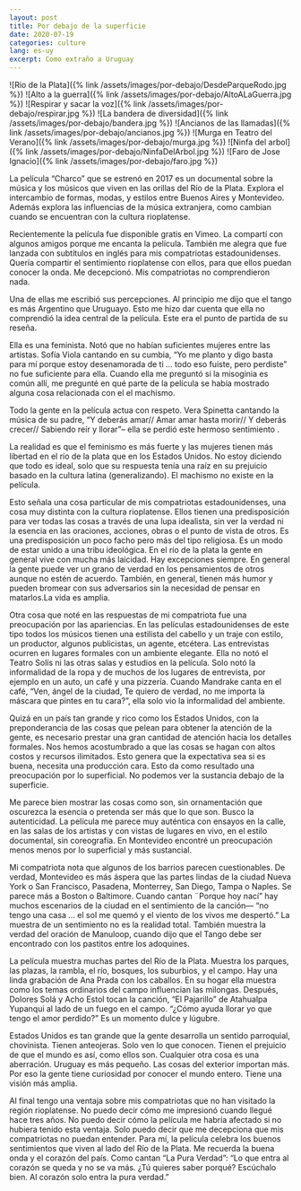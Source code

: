 ```yaml
---
layout: post
title: Por debajo de la superficie
date: 2020-07-19
categories: culture
lang: es-uy
excerpt: Como extraño a Uruguay
---
```


![Rio de la Plata]({% link /assets/images/por-debajo/DesdeParqueRodo.jpg %})
![Alto a la guerra]({% link /assets/images/por-debajo/AltoALaGuerra.jpg %})
![Respirar y sacar la voz]({% link /assets/images/por-debajo/respirar.jpg %})
![La bandera de diversidad]({% link /assets/images/por-debajo/bandera.jpg %})
![Ancianos de las llamadas]({% link /assets/images/por-debajo/ancianos.jpg %})
![Murga en Teatro del Verano]({% link /assets/images/por-debajo/murga.jpg %})
![Ninfa del arbol]({% link /assets/images/por-debajo/NinfaDelArbol.jpg %})
![Faro de Jose Ignacio]({% link /assets/images/por-debajo/faro.jpg %})

La película “Charco” que se estrenó en 2017 es un documental sobre la música y
los músicos que viven en las orillas del Río de la Plata. Explora el
intercambio de formas, modas, y estilos entre Buenos Aires y Montevideo. Además
explora las influencias de la música extranjera, como cambian cuando se
encuentran con la cultura rioplatense.

Recientemente la película fue disponible gratis en Vimeo. La compartí con
algunos  amigos porque me encanta la película. También me alegra que fue
lanzada con subtítulos en inglés para mis compatriotas estadounidenses. Quería
compartir el sentimiento  rioplatense con ellos, para que ellos puedan conocer
la onda. Me decepcionó. Mis compatriotas no comprendieron  nada.

Una de ellas me escribió  sus percepciones. Al principio me dijo que el tango
es más Argentino que Uruguayo. Esto me hizo dar cuenta  que ella no comprendió
la idea central de la película. Este era el punto de partida de su reseña.

Ella es una feminista. Notó que no habían suficientes mujeres entre las
artistas. Sofía Viola cantando en su cumbia, “Yo me planto y digo basta para mí
porque estoy desenamorada de ti ... todo eso fuiste, pero perdiste” no fue
suficiente para ella. Cuando ella me preguntó si la misoginia es común allí, me
pregunté en qué parte de la película se había mostrado alguna cosa relacionada
con el el machismo.

Todo la gente en la película actua con respeto. Vera Spinetta cantando la
música de su padre, “Y deberás amar// Amar amar hasta morir// Y deberás
crecer// Sabiendo reír y llorar”– ella se perdió este hermoso sentimiento .

La realidad es que el feminismo es más fuerte y las mujeres tienen más
libertad en el río de la plata que en los Estados Unidos. No estoy diciendo
que todo es ideal, solo que su respuesta tenía una raíz en su prejuicio basado
en la cultura latina (generalizando). El machismo no existe en la película.

Esto señala una cosa particular de mis compatriotas estadounidenses, una cosa
muy distinta con la cultura rioplatense. Ellos tienen una predisposición para
ver todas las cosas a través de una lupa idealista, sin ver la verdad ni la
esencia en las oraciones, acciones, obras o el punto de vista de otros. Es una
predisposición un poco facho pero más del tipo religiosa. Es un modo de estar
unido a una tribu ideológica. En el río de la plata la gente en general vive
con mucha más laicidad. Hay excepciones siempre. En general la gente puede ver
un grano de verdad en los pensamientos de otros aunque no estén de acuerdo.
También, en general, tienen más humor y pueden bromear con sus adversarios sin
la necesidad de pensar en matarlos.La vida es amplia.

Otra cosa que noté en las respuestas de mi compatriota fue una preocupación por
las apariencias. En las películas estadounidenses de este tipo todos los
músicos tienen una estilista del cabello y un traje con estilo, un productor,
algunos publicistas, un agente, etcétera. Las entrevistas ocurren en lugares
formales con un ambiente elegante. Ella no notó el Teatro Solís ni las otras
salas y estudios en la película. Solo notó la informalidad de la ropa y de
muchos de los lugares de entrevista, por ejemplo en un auto, un café y una
pizzería. Cuando Mandrake canta en el café, “Ven, ángel de la ciudad, Te quiero
de verdad, no me importa la máscara que pintes en tu cara?”, ella solo vio la
informalidad del ambiente.

Quizá en un país tan grande y rico como los Estados Unidos, con la
preponderancia de las cosas que pelean para obtener la atención de la gente, es
necesario prestar una gran cantidad de atención hacia los detalles formales.
Nos hemos acostumbrado a que las cosas se hagan con altos costos y recursos
ilimitados. Esto genera que la expectativa sea si es buena, necesita una
producción cara. Esto da como resultado una preocupación por lo superficial. No
podemos ver la sustancia debajo de la superficie.

Me parece bien mostrar las cosas como son, sin ornamentación que oscurezca la
esencia o pretenda ser más que lo que son. Busco la autenticidad. La película
me parece muy auténtica con ensayos en la calle, en las salas de los artistas y
con vistas de lugares en vivo, en el estilo documental, sin coreografía. En
Montevideo encontré un preocupación menos menos por lo superficial y más
sustancial.

Mi compatriota nota que algunos de los barrios parecen cuestionables. De
verdad, Montevideo es más áspera que las partes lindas de la ciudad Nueva York
o San Francisco, Pasadena, Monterrey, San Diego, Tampa o Naples. Se parece más
a Boston o Baltimore. Cuando cantan ¨Porque hoy nací” hay muchos escenarios de
la ciudad en el sentimiento de la canción— “no tengo una casa ... el sol me
quemó y el viento de los vivos me despertó.” La muestra de un sentimiento no es
la realidad total. También muestra la verdad del oración de Manuloop, cuando
dijo que el Tango debe ser encontrado con los pastitos entre los adoquines.

La película muestra muchas partes del Río de la Plata. Muestra los parques, las
plazas, la rambla, el río, bosques, los suburbios, y el campo. Hay una linda
grabación de Ana Prada con los caballos. En su hogar ella muestra como los
temas ordinarios del campo influencian las milongas. Después, Dolores Solá y
Acho Estol  tocan la canción, “El Pajarillo” de Atahualpa Yupanqui al lado de
un fuego en el campo. “¿Cómo ayuda llorar yo que tengo el amor perdido?” Es un
momento dulce y lúgubre.

Estados Unidos es tan grande que la gente desarrolla un sentido parroquial,
chovinista. Tienen anteojeras. Solo ven lo que conocen. Tienen el prejuicio de
que el mundo es así, como ellos son. Cualquier otra cosa es una aberración.
Uruguay es más pequeño. Las cosas del exterior importan más. Por eso la gente
tiene curiosidad por  conocer el mundo entero. Tiene una visión más amplia.

Al final tengo una ventaja sobre mis compatriotas que no han visitado la región
rioplatense. No puedo decir cómo me impresionó cuando llegué hace tres años. No
puedo decir cómo la película me habría afectado si no hubiera tenido esta
ventaja. Solo puedo decir que me decepciona que mis compatriotas no puedan
entender. Para mí, la película celebra los buenos sentimientos que viven al
lado del Río de la Plata. Me recuerda la buena onda y el corazón del país. Como
cantan “La Pura Verdad”: “Lo que entra al corazón se queda y no se va más. ¿Tú
quieres saber porqué? Escúchalo bien. Al corazón solo entra la pura verdad.”

